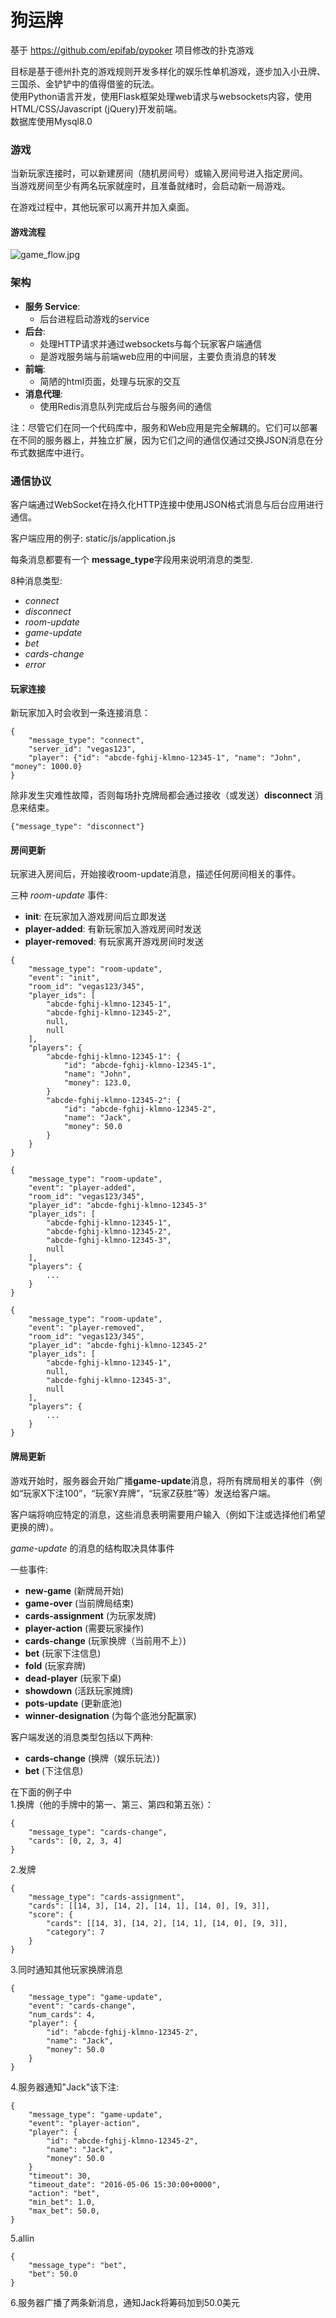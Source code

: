 # 狗运牌

基于 https://github.com/epifab/pypoker 项目修改的扑克游戏  

目标是基于德州扑克的游戏规则开发多样化的娱乐性单机游戏，逐步加入小丑牌、三国杀、金铲铲中的值得借鉴的玩法。  
使用Python语言开发，使用Flask框架处理web请求与websockets内容，使用HTML/CSS/Javascript (jQuery)开发前端。    
数据库使用Mysql8.0  

### 游戏

当新玩家连接时，可以新建房间（随机房间号）或输入房间号进入指定房间。  
当游戏房间至少有两名玩家就座时，且准备就绪时，会启动新一局游戏。

在游戏过程中，其他玩家可以离开并加入桌面。

#### 游戏流程

![game_flow.jpg](assets%2Fimgs%2Fgame_flow.jpg)

### 架构

- **服务 Service**:
    - 后台进程启动游戏的service
- **后台**:
    - 处理HTTP请求并通过websockets与每个玩家客户端通信
    - 是游戏服务端与前端web应用的中间层，主要负责消息的转发
- **前端**:
    - 简陋的html页面，处理与玩家的交互
- **消息代理**:
    - 使用Redis消息队列完成后台与服务间的通信


注：尽管它们在同一个代码库中，服务和Web应用是完全解耦的。它们可以部署在不同的服务器上，并独立扩展，因为它们之间的通信仅通过交换JSON消息在分布式数据库中进行。

### 通信协议

客户端通过WebSocket在持久化HTTP连接中使用JSON格式消息与后台应用进行通信。

客户端应用的例子: static/js/application.js

每条消息都要有一个 **message_type**字段用来说明消息的类型.

8种消息类型:
- *connect*
- *disconnect*
- *room-update*
- *game-update*
- *bet*
- *cards-change*
- *error*


#### 玩家连接

新玩家加入时会收到一条连接消息：

```
{
    "message_type": "connect",
    "server_id": "vegas123",
    "player": {"id": "abcde-fghij-klmno-12345-1", "name": "John", "money": 1000.0}
}
```

除非发生灾难性故障，否则每场扑克牌局都会通过接收（或发送）**disconnect** 消息来结束。

```
{"message_type": "disconnect"}
```


#### 房间更新

玩家进入房间后，开始接收room-update消息，描述任何房间相关的事件。  

三种 *room-update* 事件:
- **init**: 在玩家加入游戏房间后立即发送
- **player-added**: 有新玩家加入游戏房间时发送
- **player-removed**: 有玩家离开游戏房间时发送

```
{
    "message_type": "room-update",
    "event": "init",
    "room_id": "vegas123/345",
    "player_ids": [
        "abcde-fghij-klmno-12345-1",
        "abcde-fghij-klmno-12345-2",
        null,
        null
    ],
    "players": {
        "abcde-fghij-klmno-12345-1": {
            "id": "abcde-fghij-klmno-12345-1",
            "name": "John",
            "money": 123.0,
        }
        "abcde-fghij-klmno-12345-2": {
            "id": "abcde-fghij-klmno-12345-2",
            "name": "Jack",
            "money": 50.0
        }
    }
}
```


```
{
    "message_type": "room-update",
    "event": "player-added",
    "room_id": "vegas123/345",
    "player_id": "abcde-fghij-klmno-12345-3"
    "player_ids": [
        "abcde-fghij-klmno-12345-1",
        "abcde-fghij-klmno-12345-2",
        "abcde-fghij-klmno-12345-3",
        null
    ],
    "players": {
        ...
    }
}
```


```
{
    "message_type": "room-update",
    "event": "player-removed",
    "room_id": "vegas123/345",
    "player_id": "abcde-fghij-klmno-12345-2"
    "player_ids": [
        "abcde-fghij-klmno-12345-1",
        null,
        "abcde-fghij-klmno-12345-3",
        null
    ],
    "players": {
        ...
    }
}
```


#### 牌局更新

游戏开始时，服务器会开始广播**game-update**消息，将所有牌局相关的事件（例如“玩家X下注100”，“玩家Y弃牌”，“玩家Z获胜”等）发送给客户端。

客户端将响应特定的消息，这些消息表明需要用户输入（例如下注或选择他们希望更换的牌）。  

*game-update* 的消息的结构取决具体事件

一些事件:

- **new-game** (新牌局开始)
- **game-over** (当前牌局结束)
- **cards-assignment** (为玩家发牌)
- **player-action** (需要玩家操作)
- **cards-change** (玩家换牌（当前用不上）)
- **bet** (玩家下注信息)
- **fold** (玩家弃牌)
- **dead-player** (玩家下桌)
- **showdown** (活跃玩家摊牌)
- **pots-update** (更新底池)
- **winner-designation** (为每个底池分配赢家)

客户端发送的消息类型包括以下两种:

- **cards-change** (换牌（娱乐玩法）)
- **bet** (下注信息)

在下面的例子中  
1.换牌（他的手牌中的第一、第三、第四和第五张）：

```
{ 
    "message_type": "cards-change",
    "cards": [0, 2, 3, 4]
}
```

2.发牌

```
{ 
    "message_type": "cards-assignment",
    "cards": [[14, 3], [14, 2], [14, 1], [14, 0], [9, 3]],
    "score": {
        "cards": [[14, 3], [14, 2], [14, 1], [14, 0], [9, 3]],
        "category": 7
    }
}
```

3.同时通知其他玩家换牌消息

```
{ 
    "message_type": "game-update",
    "event": "cards-change",
    "num_cards": 4,
    "player": {
        "id": "abcde-fghij-klmno-12345-2",
        "name": "Jack",
        "money": 50.0
    }
}
```

4.服务器通知"Jack"该下注:

```
{ 
    "message_type": "game-update",
    "event": "player-action",
    "player": {
        "id": "abcde-fghij-klmno-12345-2",
        "name": "Jack",
        "money": 50.0
    }
    "timeout": 30,
    "timeout_date": "2016-05-06 15:30:00+0000",
    "action": "bet",
    "min_bet": 1.0,
    "max_bet": 50.0,
}
```

5.allin 

```
{ 
    "message_type": "bet",
    "bet": 50.0
}
```

6.服务器广播了两条新消息，通知Jack将筹码加到50.0美元
